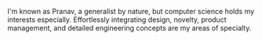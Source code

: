 I'm known as Pranav, a generalist by nature, but computer science holds my interests especially. Effortlessly integrating design, novelty, product management, and detailed engineering concepts are my areas of specialty.
